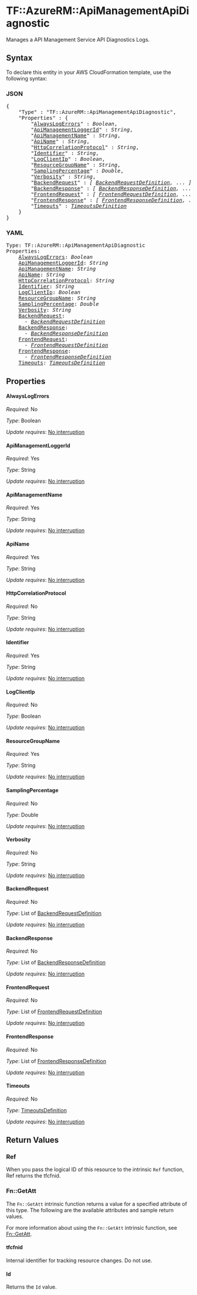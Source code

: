 # TF::AzureRM::ApiManagementApiDiagnostic

Manages a API Management Service API Diagnostics Logs.

## Syntax

To declare this entity in your AWS CloudFormation template, use the following syntax:

### JSON

<pre>
{
    "Type" : "TF::AzureRM::ApiManagementApiDiagnostic",
    "Properties" : {
        "<a href="#alwayslogerrors" title="AlwaysLogErrors">AlwaysLogErrors</a>" : <i>Boolean</i>,
        "<a href="#apimanagementloggerid" title="ApiManagementLoggerId">ApiManagementLoggerId</a>" : <i>String</i>,
        "<a href="#apimanagementname" title="ApiManagementName">ApiManagementName</a>" : <i>String</i>,
        "<a href="#apiname" title="ApiName">ApiName</a>" : <i>String</i>,
        "<a href="#httpcorrelationprotocol" title="HttpCorrelationProtocol">HttpCorrelationProtocol</a>" : <i>String</i>,
        "<a href="#identifier" title="Identifier">Identifier</a>" : <i>String</i>,
        "<a href="#logclientip" title="LogClientIp">LogClientIp</a>" : <i>Boolean</i>,
        "<a href="#resourcegroupname" title="ResourceGroupName">ResourceGroupName</a>" : <i>String</i>,
        "<a href="#samplingpercentage" title="SamplingPercentage">SamplingPercentage</a>" : <i>Double</i>,
        "<a href="#verbosity" title="Verbosity">Verbosity</a>" : <i>String</i>,
        "<a href="#backendrequest" title="BackendRequest">BackendRequest</a>" : <i>[ <a href="backendrequestdefinition.md">BackendRequestDefinition</a>, ... ]</i>,
        "<a href="#backendresponse" title="BackendResponse">BackendResponse</a>" : <i>[ <a href="backendresponsedefinition.md">BackendResponseDefinition</a>, ... ]</i>,
        "<a href="#frontendrequest" title="FrontendRequest">FrontendRequest</a>" : <i>[ <a href="frontendrequestdefinition.md">FrontendRequestDefinition</a>, ... ]</i>,
        "<a href="#frontendresponse" title="FrontendResponse">FrontendResponse</a>" : <i>[ <a href="frontendresponsedefinition.md">FrontendResponseDefinition</a>, ... ]</i>,
        "<a href="#timeouts" title="Timeouts">Timeouts</a>" : <i><a href="timeoutsdefinition.md">TimeoutsDefinition</a></i>
    }
}
</pre>

### YAML

<pre>
Type: TF::AzureRM::ApiManagementApiDiagnostic
Properties:
    <a href="#alwayslogerrors" title="AlwaysLogErrors">AlwaysLogErrors</a>: <i>Boolean</i>
    <a href="#apimanagementloggerid" title="ApiManagementLoggerId">ApiManagementLoggerId</a>: <i>String</i>
    <a href="#apimanagementname" title="ApiManagementName">ApiManagementName</a>: <i>String</i>
    <a href="#apiname" title="ApiName">ApiName</a>: <i>String</i>
    <a href="#httpcorrelationprotocol" title="HttpCorrelationProtocol">HttpCorrelationProtocol</a>: <i>String</i>
    <a href="#identifier" title="Identifier">Identifier</a>: <i>String</i>
    <a href="#logclientip" title="LogClientIp">LogClientIp</a>: <i>Boolean</i>
    <a href="#resourcegroupname" title="ResourceGroupName">ResourceGroupName</a>: <i>String</i>
    <a href="#samplingpercentage" title="SamplingPercentage">SamplingPercentage</a>: <i>Double</i>
    <a href="#verbosity" title="Verbosity">Verbosity</a>: <i>String</i>
    <a href="#backendrequest" title="BackendRequest">BackendRequest</a>: <i>
      - <a href="backendrequestdefinition.md">BackendRequestDefinition</a></i>
    <a href="#backendresponse" title="BackendResponse">BackendResponse</a>: <i>
      - <a href="backendresponsedefinition.md">BackendResponseDefinition</a></i>
    <a href="#frontendrequest" title="FrontendRequest">FrontendRequest</a>: <i>
      - <a href="frontendrequestdefinition.md">FrontendRequestDefinition</a></i>
    <a href="#frontendresponse" title="FrontendResponse">FrontendResponse</a>: <i>
      - <a href="frontendresponsedefinition.md">FrontendResponseDefinition</a></i>
    <a href="#timeouts" title="Timeouts">Timeouts</a>: <i><a href="timeoutsdefinition.md">TimeoutsDefinition</a></i>
</pre>

## Properties

#### AlwaysLogErrors

_Required_: No

_Type_: Boolean

_Update requires_: [No interruption](https://docs.aws.amazon.com/AWSCloudFormation/latest/UserGuide/using-cfn-updating-stacks-update-behaviors.html#update-no-interrupt)

#### ApiManagementLoggerId

_Required_: Yes

_Type_: String

_Update requires_: [No interruption](https://docs.aws.amazon.com/AWSCloudFormation/latest/UserGuide/using-cfn-updating-stacks-update-behaviors.html#update-no-interrupt)

#### ApiManagementName

_Required_: Yes

_Type_: String

_Update requires_: [No interruption](https://docs.aws.amazon.com/AWSCloudFormation/latest/UserGuide/using-cfn-updating-stacks-update-behaviors.html#update-no-interrupt)

#### ApiName

_Required_: Yes

_Type_: String

_Update requires_: [No interruption](https://docs.aws.amazon.com/AWSCloudFormation/latest/UserGuide/using-cfn-updating-stacks-update-behaviors.html#update-no-interrupt)

#### HttpCorrelationProtocol

_Required_: No

_Type_: String

_Update requires_: [No interruption](https://docs.aws.amazon.com/AWSCloudFormation/latest/UserGuide/using-cfn-updating-stacks-update-behaviors.html#update-no-interrupt)

#### Identifier

_Required_: Yes

_Type_: String

_Update requires_: [No interruption](https://docs.aws.amazon.com/AWSCloudFormation/latest/UserGuide/using-cfn-updating-stacks-update-behaviors.html#update-no-interrupt)

#### LogClientIp

_Required_: No

_Type_: Boolean

_Update requires_: [No interruption](https://docs.aws.amazon.com/AWSCloudFormation/latest/UserGuide/using-cfn-updating-stacks-update-behaviors.html#update-no-interrupt)

#### ResourceGroupName

_Required_: Yes

_Type_: String

_Update requires_: [No interruption](https://docs.aws.amazon.com/AWSCloudFormation/latest/UserGuide/using-cfn-updating-stacks-update-behaviors.html#update-no-interrupt)

#### SamplingPercentage

_Required_: No

_Type_: Double

_Update requires_: [No interruption](https://docs.aws.amazon.com/AWSCloudFormation/latest/UserGuide/using-cfn-updating-stacks-update-behaviors.html#update-no-interrupt)

#### Verbosity

_Required_: No

_Type_: String

_Update requires_: [No interruption](https://docs.aws.amazon.com/AWSCloudFormation/latest/UserGuide/using-cfn-updating-stacks-update-behaviors.html#update-no-interrupt)

#### BackendRequest

_Required_: No

_Type_: List of <a href="backendrequestdefinition.md">BackendRequestDefinition</a>

_Update requires_: [No interruption](https://docs.aws.amazon.com/AWSCloudFormation/latest/UserGuide/using-cfn-updating-stacks-update-behaviors.html#update-no-interrupt)

#### BackendResponse

_Required_: No

_Type_: List of <a href="backendresponsedefinition.md">BackendResponseDefinition</a>

_Update requires_: [No interruption](https://docs.aws.amazon.com/AWSCloudFormation/latest/UserGuide/using-cfn-updating-stacks-update-behaviors.html#update-no-interrupt)

#### FrontendRequest

_Required_: No

_Type_: List of <a href="frontendrequestdefinition.md">FrontendRequestDefinition</a>

_Update requires_: [No interruption](https://docs.aws.amazon.com/AWSCloudFormation/latest/UserGuide/using-cfn-updating-stacks-update-behaviors.html#update-no-interrupt)

#### FrontendResponse

_Required_: No

_Type_: List of <a href="frontendresponsedefinition.md">FrontendResponseDefinition</a>

_Update requires_: [No interruption](https://docs.aws.amazon.com/AWSCloudFormation/latest/UserGuide/using-cfn-updating-stacks-update-behaviors.html#update-no-interrupt)

#### Timeouts

_Required_: No

_Type_: <a href="timeoutsdefinition.md">TimeoutsDefinition</a>

_Update requires_: [No interruption](https://docs.aws.amazon.com/AWSCloudFormation/latest/UserGuide/using-cfn-updating-stacks-update-behaviors.html#update-no-interrupt)

## Return Values

### Ref

When you pass the logical ID of this resource to the intrinsic `Ref` function, Ref returns the tfcfnid.

### Fn::GetAtt

The `Fn::GetAtt` intrinsic function returns a value for a specified attribute of this type. The following are the available attributes and sample return values.

For more information about using the `Fn::GetAtt` intrinsic function, see [Fn::GetAtt](https://docs.aws.amazon.com/AWSCloudFormation/latest/UserGuide/intrinsic-function-reference-getatt.html).

#### tfcfnid

Internal identifier for tracking resource changes. Do not use.

#### Id

Returns the <code>Id</code> value.

